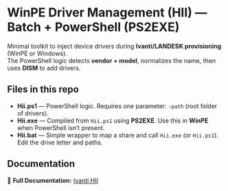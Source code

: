 # WinPE Driver Management (HII) — Batch + PowerShell (PS2EXE)

Minimal toolkit to inject device drivers during **Ivanti/LANDESK provisioning** (WinPE or Windows).  
The PowerShell logic detects **vendor + model**, normalizes the name, then uses **DISM** to add drivers.

## Files in this repo
- **Hii.ps1** — PowerShell logic. Requires one parameter: `-path` (root folder of drivers).
- **Hii.exe** — Compiled from `Hii.ps1` using **PS2EXE**. Use this in **WinPE** when PowerShell isn’t present.
- **Hii.bat** — Simple wrapper to map a share and call `Hii.exe` (or `Hii.ps1`). Edit the drive letter and paths.

## Documentation
📖 **Full Documentation:**
[Ivanti HII](https://blog.wuibaille.fr/2023/04/epm-hii-ps1-alternative-au-hii-ivanti/)
